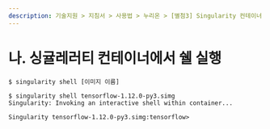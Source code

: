 ```yaml
---
description: 기술지원 > 지침서 > 사용법 > 누리온 > [별첨3] Singularity 컨테이너 사용법 > 나. 싱귤레러티 컨테이너에서 쉘 실행
---
```


# 나. 싱귤레러티 컨테이너에서 쉘 실행



```
$ singularity shell [이미지 이름]

$ singularity shell tensorflow-1.12.0-py3.simg
Singularity: Invoking an interactive shell within container...

Singularity tensorflow-1.12.0-py3.simg:tensorflow>
```
